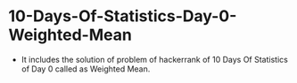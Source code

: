 # 10-Days-Of-Statistics-Day-0-Weighted-Mean
- It includes the solution of problem of hackerrank of 10 Days Of Statistics of Day 0 called as Weighted Mean.
